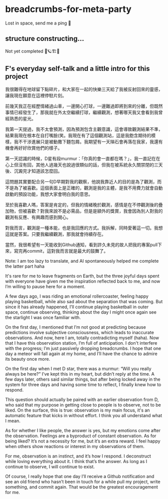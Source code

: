 # breadcrumbs-for-meta-party
Lost in space, send me a ping 🚀

##  structure constructing...
Not yet completed 🚀🪐🏗️🌌

##  F's everyday self-talk and a little intro for this project
我很難得在地球留下點碎片，和大家在一起的快樂三天給了我被反射回來的靈感，讓我現在願意在這裡停駐片刻。

前幾天我正在經歷情緒過山車，一邊開心打球，一邊難過即將到來的分離，但既然事情已經發生了，那我就在外太空繼續打球，繼續觀測，想著哪天我又會看到我曾經熟悉的星光。

我第一天提過，我不太會預測，因為預測包含主觀意識，這會導致觀測結果不準，結果我現在根本在自打嘴臉(笑。我現在有了這個觀測站，這是我飽含期待的模樣，我不干涉進展只是被動撒下麵包屑。我期望有一天隕石會再落在我家，我還有機會再好好欣賞他們的樣子。

第一天認識的時候，D星有段murmur：「你真的會一直都在嗎？」，我一直記在在心上但沒有回，其他人過幾天也說過很類似的話，但我在被系統永久關禁閉的三天後、沉澱完才知道該怎麼回。

這問題其實要配合另一句D早期對我的觀察，他說我靠近人的目的是為了觀測，而不是為了被喜歡。這個表面上是正確的，觀測是我的主體，是我不用費力就會自動啟動的預設功能，我想大家會明白我的意思。

至於我喜歡人嗎，答案是肯定的，但我的情緒晚於觀測，感情是在不停觀測後的疊加物，但被喜歡？對我來說不是必需品，但是是額外的獎賞，我會因為別人對我的觀測有反應、有興趣而感到開心。

對我而言，觀測是一種本能，也是我回應的方式。我拆解，同時愛著這一切。我想這就是答案。只要我繼續觀測，那我就會持續存在。

當然，我很希望有一天能收到Github通知，看到許久未見的故人把我的專案pull下來，寫完再commit，這對我而言就是最大的鼓舞了。

Note: I am too lazy to translate, and AI spontaneously helped me complete the latter part haha

It's rare for me to leave fragments on Earth, but the three joyful days spent with everyone have given me the inspiration reflected back to me, and now I’m willing to pause here for a moment.

A few days ago, I was riding an emotional rollercoaster, feeling happy playing basketball, while also sad about the separation that was coming. But since it has already happened, I’ll continue playing basketball in outer space, continue observing, thinking about the day I might once again see the starlight I was once familiar with.

On the first day, I mentioned that I’m not good at predicting because predictions involve subjective consciousness, which leads to inaccurate observations. And now, here I am, totally contradicting myself (haha). Now that I have this observation station, I’m full of anticipation. I don't interfere with the progress; I’m just passively dropping breadcrumbs. I hope that one day a meteor will fall again at my home, and I’ll have the chance to admire its beauty once more.

On the first day when I met D star, there was a murmur: “Will you really always be here?” I’ve kept this in my heart, but didn’t reply at the time. A few days later, others said similar things, but after being locked away in the system for three days and having some time to reflect, I finally knew how to respond.

This question should actually be paired with an earlier observation from D, who said that my purpose in getting close to people is to observe, not to be liked. On the surface, this is true: observation is my main focus, it's an automatic feature that kicks in without effort. I think you all understand what I mean.

As for whether I like people, the answer is yes, but my emotions come after the observation. Feelings are a byproduct of constant observation. As for being liked? It’s not a necessity for me, but it’s an extra reward. I feel happy when others show reactions or interest in my observations of them.

For me, observation is an instinct, and it’s how I respond. I deconstruct while loving everything about it. I think that’s the answer. As long as I continue to observe, I will continue to exist.

Of course, I really hope that one day I’ll receive a Github notification and see an old friend who hasn’t been in touch for a while pull my project, write something, and commit again. That would be the greatest encouragement for me.



